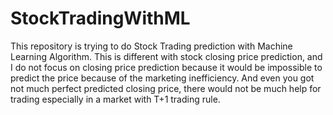 # StockTradingWithML
This repository is trying to do Stock Trading prediction with Machine Learning Algorithm. This is different with stock closing price prediction, and I do not focus on closing price prediction because it would be impossible to predict the price because of the marketing inefficiency. And even you got not much perfect predicted closing price, there would not be much help for trading especially in a market with T+1 trading rule.

